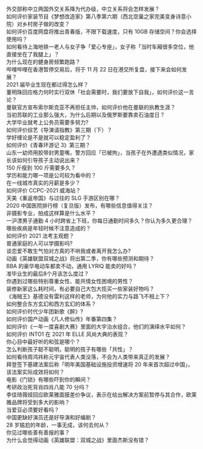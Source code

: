 外交部称中立两国外交关系降为代办级，中立关系将会怎样发展？  
如何评价家装节目《梦想改造家》第八季第六期（西北空巢之家完美变身诗意小院）对乡村房子做的改变？  
如何评价百度网盘将推出青春版，不限下载速度，只有 10GB 存储空间？你会选择使用吗？  
如何看待上海地铁一老人与女子争「爱心专座」，女子称「当时车厢很多空位，他直接坐在了我腿上」？  
为什么现在的健身房频繁跑路？  
哔哩哔哩在香港暂停交易后，将于 11 月 22 日在港交所复盘，接下来会如何发展？  
2021 届毕业生现在都过得怎么样？  
董明珠回应格力何时实行双休「社会需要时，我们要放下自我」，如何评价这一言论？  
曼联官方宣布索尔斯克亚不再担任主帅，如何评价他在曼联的执教生涯？  
当初苏联的工业那么强大，为什么后期以及俄罗斯要靠卖石油度日？  
大学毕业就考上公务员需要多努力?  
如何评价综艺《导演请指教》第三期（下）？  
学好缠论是不是就可以稳定盈利了？  
如何评价《青春环游记 3》第三期？  
山东一幼师用胶带封男童嘴，警方回应「已被拘」，当孩子在外遭遇类似情况，家长该如何引导孩子主动说出来？  
150 斤瘦到 100 斤需要多久？  
学历和能力哪一项是公司较为看中的？  
在一线城市真实的月薪是多少？  
如何评价 CCPC-2021 威海站？  
天美《重返帝国》与过往的 SLG 手游区别在哪？  
2020 中国医院排行榜（复旦版）发布，有哪些信息值得关注？  
非摄影专业，拍成这样算是什么水平？  
一沪漂男子通勤 4 小时跨省上下班，你每日通勤时间多久？你认为多久更合理？  
哪些疾病是年轻时候不注意造成的？  
如何评价 2021 法考主观题？  
普通家庭的人可以学摄影吗?  
谈恋爱不敢生气怕对方真的不哄我或者离开我怎么办?  
动画《英雄联盟双城之战》将出第二季，你有哪些预测和期待？  
BBA 的豪华电动车都卖不动，通用 LYRIQ 能卖的好吗？  
准毕业生的最后8个月该怎么度过？  
你遇到过哪些特别尊重女性、能共情女性困境的男性？  
装修新家这么耗时间，有必要自己大包大揽买一些家装好物吗？  
《海贼王》基德没有雷利这样的老师，为何他的实力与路飞不相上下？  
如何整合东方玄幻和西方玄幻的体系？  
如何评价时代少年团新歌《醉》?  
如何评价国产动画《凡人修仙传》年番第四集？  
如何评价《一年一度喜剧大赛》里面的大宇治水组合，他们的演绎水平如何？  
如何评价 INTO1 在 2021 年 ELLE 风尚大典的表现？  
你心目中最好听的和弦是哪个？  
怎么判断孩子聪不聪明，聪明的孩子有哪些「共性」？  
如何看待周鸿祎称元宇宙代表人类没落，不会为人类带来真正的发展？  
拜登签下基建法案后称「明年美国基础设施投资增速将 20 年来首次超过中国」，该法案实际成效将如何？  
电影《门锁》有哪些吓到你的瞬间？  
考研政治死背肖四肖八能 70 分吗？  
李佳琦薇娅回应欧莱雅面膜差价争议，表示在给出解决方案前暂停与其合作，欧莱雅品牌将受到多大的影响？  
当爱豆必须要好看吗？  
中国更缺好演员还是好导演和好编剧？  
28 岁尴尬的年龄，一事无成，该何去何从？  
你见过哪些善有善报的事？  
为什么会觉得动画《英雄联盟：双城之战》里面杰斯没有错？  
